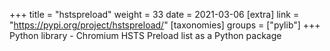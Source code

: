 +++
title = "hstspreload"
weight = 33
date = 2021-03-06
[extra]
link = "https://pypi.org/project/hstspreload/"
[taxonomies]
groups = ["pylib"]
+++
Python library - Chromium HSTS Preload list as a Python package

